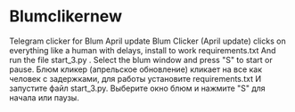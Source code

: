 # Blumclikernew
Telegram clicker for Blum April update
Blum Clicker (April update) clicks on everything like a human with delays, install to work requirements.txt And run the file start_3.py . Select the blum window and press "S" to start or pause.
Блюм кликер (апрельское обновление) кликает на все как человек с задержками, для работы установите requirements.txt И запустите файл start_3.py. Выберите окно блюм и нажмите "S" для начала или паузы. 
